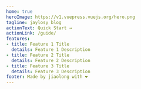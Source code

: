 ```yaml
---
home: true
heroImage: https://v1.vuepress.vuejs.org/hero.png
tagline: jaylosy blog
actionText: Quick Start →
actionLink: /guide/
features:
- title: Feature 1 Title
  details: Feature 1 Description
- title: Feature 2 Title
  details: Feature 2 Description
- title: Feature 3 Title
  details: Feature 3 Description
footer: Made by jiaolong with ❤️
---
```

